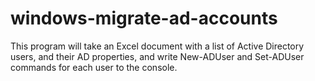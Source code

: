 # windows-migrate-ad-accounts
This program will take an Excel document with a list of Active Directory users, and their AD properties, and write New-ADUser and Set-ADUser commands for each user to the console.

